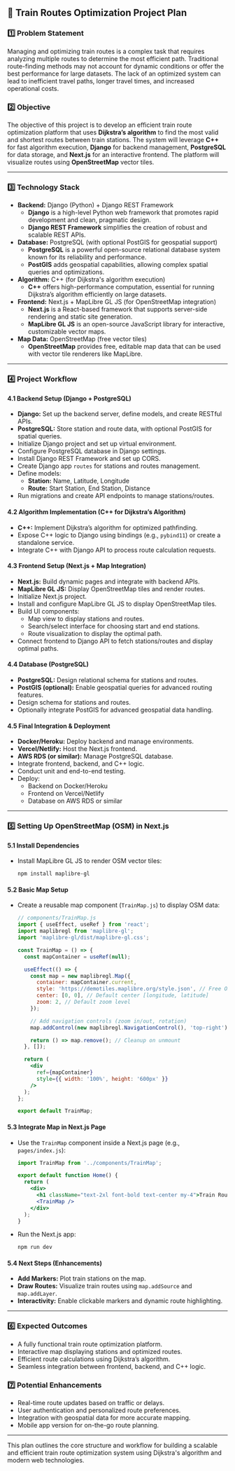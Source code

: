 ## 🚆 Train Routes Optimization Project Plan

### **1️⃣ Problem Statement**
Managing and optimizing train routes is a complex task that requires analyzing multiple routes to determine the most efficient path. Traditional route-finding methods may not account for dynamic conditions or offer the best performance for large datasets. The lack of an optimized system can lead to inefficient travel paths, longer travel times, and increased operational costs.

### **2️⃣ Objective**
The objective of this project is to develop an efficient train route optimization platform that uses **Dijkstra’s algorithm** to find the most valid and shortest routes between train stations. The system will leverage **C++** for fast algorithm execution, **Django** for backend management, **PostgreSQL** for data storage, and **Next.js** for an interactive frontend. The platform will visualize routes using **OpenStreetMap** vector tiles.

---

### **3️⃣ Technology Stack**
- **Backend:** Django (Python) + Django REST Framework
  - **Django** is a high-level Python web framework that promotes rapid development and clean, pragmatic design.
  - **Django REST Framework** simplifies the creation of robust and scalable REST APIs.
- **Database:** PostgreSQL (with optional PostGIS for geospatial support)
  - **PostgreSQL** is a powerful open-source relational database system known for its reliability and performance.
  - **PostGIS** adds geospatial capabilities, allowing complex spatial queries and optimizations.
- **Algorithm:** C++ (for Dijkstra's algorithm execution)
  - **C++** offers high-performance computation, essential for running Dijkstra’s algorithm efficiently on large datasets.
- **Frontend:** Next.js + MapLibre GL JS (for OpenStreetMap integration)
  - **Next.js** is a React-based framework that supports server-side rendering and static site generation.
  - **MapLibre GL JS** is an open-source JavaScript library for interactive, customizable vector maps.
- **Map Data:** OpenStreetMap (free vector tiles)
  - **OpenStreetMap** provides free, editable map data that can be used with vector tile renderers like MapLibre.

---

### **4️⃣ Project Workflow**

#### **4.1 Backend Setup (Django + PostgreSQL)**
- **Django:** Set up the backend server, define models, and create RESTful APIs.
- **PostgreSQL:** Store station and route data, with optional PostGIS for spatial queries.
- Initialize Django project and set up virtual environment.
- Configure PostgreSQL database in Django settings.
- Install Django REST Framework and set up CORS.
- Create Django app `routes` for stations and routes management.
- Define models:
  - **Station:** Name, Latitude, Longitude
  - **Route:** Start Station, End Station, Distance
- Run migrations and create API endpoints to manage stations/routes.

#### **4.2 Algorithm Implementation (C++ for Dijkstra’s Algorithm)**
- **C++:** Implement Dijkstra’s algorithm for optimized pathfinding.
- Expose C++ logic to Django using bindings (e.g., `pybind11`) or create a standalone service.
- Integrate C++ with Django API to process route calculation requests.

#### **4.3 Frontend Setup (Next.js + Map Integration)**
- **Next.js:** Build dynamic pages and integrate with backend APIs.
- **MapLibre GL JS:** Display OpenStreetMap tiles and render routes.
- Initialize Next.js project.
- Install and configure MapLibre GL JS to display OpenStreetMap tiles.
- Build UI components:
  - Map view to display stations and routes.
  - Search/select interface for choosing start and end stations.
  - Route visualization to display the optimal path.
- Connect frontend to Django API to fetch stations/routes and display optimal paths.

#### **4.4 Database (PostgreSQL)**
- **PostgreSQL:** Design relational schema for stations and routes.
- **PostGIS (optional):** Enable geospatial queries for advanced routing features.
- Design schema for stations and routes.
- Optionally integrate PostGIS for advanced geospatial data handling.

#### **4.5 Final Integration & Deployment**
- **Docker/Heroku:** Deploy backend and manage environments.
- **Vercel/Netlify:** Host the Next.js frontend.
- **AWS RDS (or similar):** Manage PostgreSQL database.
- Integrate frontend, backend, and C++ logic.
- Conduct unit and end-to-end testing.
- Deploy:
  - Backend on Docker/Heroku
  - Frontend on Vercel/Netlify
  - Database on AWS RDS or similar

---

### **5️⃣ Setting Up OpenStreetMap (OSM) in Next.js**

#### **5.1 Install Dependencies**
- Install MapLibre GL JS to render OSM vector tiles:
  ```bash
  npm install maplibre-gl
  ```

#### **5.2 Basic Map Setup**
- Create a reusable map component (`TrainMap.js`) to display OSM data:
  ```jsx
  // components/TrainMap.js
  import { useEffect, useRef } from 'react';
  import maplibregl from 'maplibre-gl';
  import 'maplibre-gl/dist/maplibre-gl.css';

  const TrainMap = () => {
    const mapContainer = useRef(null);

    useEffect(() => {
      const map = new maplibregl.Map({
        container: mapContainer.current,
        style: 'https://demotiles.maplibre.org/style.json', // Free OSM tiles
        center: [0, 0], // Default center [longitude, latitude]
        zoom: 2, // Default zoom level
      });

      // Add navigation controls (zoom in/out, rotation)
      map.addControl(new maplibregl.NavigationControl(), 'top-right');

      return () => map.remove(); // Cleanup on unmount
    }, []);

    return (
      <div
        ref={mapContainer}
        style={{ width: '100%', height: '600px' }}
      />
    );
  };

  export default TrainMap;
  ```

#### **5.3 Integrate Map in Next.js Page**
- Use the `TrainMap` component inside a Next.js page (e.g., `pages/index.js`):
  ```jsx
  import TrainMap from '../components/TrainMap';

  export default function Home() {
    return (
      <div>
        <h1 className="text-2xl font-bold text-center my-4">Train Routes Map</h1>
        <TrainMap />
      </div>
    );
  }
  ```

- Run the Next.js app:
  ```bash
  npm run dev
  ```

#### **5.4 Next Steps (Enhancements)**
- **Add Markers:** Plot train stations on the map.
- **Draw Routes:** Visualize train routes using `map.addSource` and `map.addLayer`.
- **Interactivity:** Enable clickable markers and dynamic route highlighting.

---

### **6️⃣ Expected Outcomes**
- A fully functional train route optimization platform.
- Interactive map displaying stations and optimized routes.
- Efficient route calculations using Dijkstra’s algorithm.
- Seamless integration between frontend, backend, and C++ logic.

### **7️⃣ Potential Enhancements**
- Real-time route updates based on traffic or delays.
- User authentication and personalized route preferences.
- Integration with geospatial data for more accurate mapping.
- Mobile app version for on-the-go route planning.

---

This plan outlines the core structure and workflow for building a scalable and efficient train route optimization system using Dijkstra's algorithm and modern web technologies.

